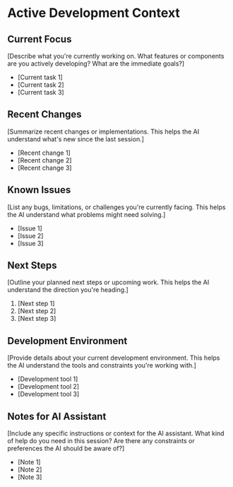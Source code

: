 # Active Development Context

## Current Focus

[Describe what you're currently working on. What features or components are you actively developing? What are the immediate goals?]

- [Current task 1]
- [Current task 2]
- [Current task 3]

## Recent Changes

[Summarize recent changes or implementations. This helps the AI understand what's new since the last session.]

- [Recent change 1]
- [Recent change 2]
- [Recent change 3]

## Known Issues

[List any bugs, limitations, or challenges you're currently facing. This helps the AI understand what problems might need solving.]

- [Issue 1]
- [Issue 2]
- [Issue 3]

## Next Steps

[Outline your planned next steps or upcoming work. This helps the AI understand the direction you're heading.]

1. [Next step 1]
2. [Next step 2]
3. [Next step 3]

## Development Environment

[Provide details about your current development environment. This helps the AI understand the tools and constraints you're working with.]

- [Development tool 1]
- [Development tool 2]
- [Development tool 3]

## Notes for AI Assistant

[Include any specific instructions or context for the AI assistant. What kind of help do you need in this session? Are there any constraints or preferences the AI should be aware of?]

- [Note 1]
- [Note 2]
- [Note 3]
